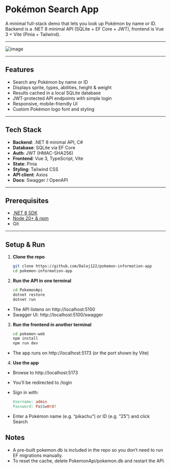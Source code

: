 # Pokémon Search App

A minimal full-stack demo that lets you look up Pokémon by name or ID.  
Backend is a .NET 8 minimal API (SQLite + EF Core + JWT), frontend is Vue 3 + Vite (Pinia + Tailwind).

---

![image](https://github.com/user-attachments/assets/1c6b554e-446b-4609-b988-705cabe062ba)

---

## Features

- Search any Pokémon by name or ID  
- Displays sprite, types, abilities, height & weight  
- Results cached in a local SQLite database  
- JWT-protected API endpoints with simple login  
- Responsive, mobile-friendly UI  
- Custom Pokémon logo font and styling  

---

## Tech Stack

- **Backend**: .NET 8 minimal API, C#  
- **Database**: SQLite via EF Core  
- **Auth**: JWT (HMAC-SHA256)  
- **Frontend**: Vue 3, TypeScript, Vite  
- **State**: Pinia  
- **Styling**: Tailwind CSS  
- **API client**: Axios  
- **Docs**: Swagger / OpenAPI  

---

## Prerequisites

- [.NET 8 SDK](https://dotnet.microsoft.com/download)  
- [Node 20+ & npm](https://nodejs.org/)  
- Git  

---

## Setup & Run

1. **Clone the repo**
   
   ```bash
   git clone https://github.com/Dalej122/pokemon-information-app
   cd pokemon-information-app

3. **Run the API in one terminal**
   ```bash
   cd PokemonApi
   dotnet restore
   dotnet run
- The API listens on http://localhost:5100
- Swagger UI: http://localhost:5100/swagger

3. **Run the frontend in another terminal**
   
   ```bash
   cd pokemon-web
   npm install
   npm run dev
- The app runs on http://localhost:5173 (or the port shown by Vite)

4. **Use the app**
- Browse to http://localhost:5173
- You’ll be redirected to /login
- Sign in with:
  
  ```makefile
  Username: admin
  Password: Pa$$w0rd!
- Enter a Pokémon name (e.g. “pikachu”) or ID (e.g. “25”) and click Search

## Notes

- A pre-built pokemon.db is included in the repo so you don’t need to run EF migrations manually.
- To reset the cache, delete PokemonApi/pokemon.db and restart the API.
